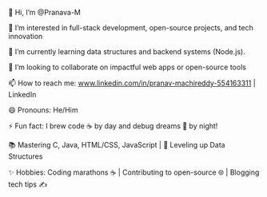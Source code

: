 👋 Hi, I’m @Pranava-M

👀 I’m interested in full-stack development, open-source projects, and tech innovation

🌱 I’m currently learning data structures  and backend systems (Node.js).

💞️ I’m looking to collaborate on impactful web apps or open-source tools

📫 How to reach me: www.linkedin.com/in/pranav-machireddy-554163311 | LinkedIn 

😄 Pronouns: He/Him 

⚡ Fun fact: I brew code ☕ by day and debug dreams 🌙 by night!

📚 Mastering C, Java, HTML/CSS, JavaScript | 🧠 Leveling up Data Structures

✨ Hobbies: Coding marathons ☕ | Contributing to open-source 🌐 | Blogging tech tips ✍️




